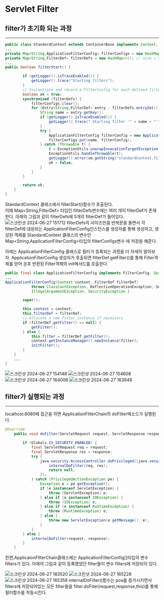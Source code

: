 #  Servlet Filter

## filter가 초기화 되는 과정
---
```java
public class StandardContext extends ContainerBase implements Context, NotificationEmitter {
...
private Map<String,ApplicationFilterConfig> filterConfigs = new HashMap<>(); // Guarded by filterDefs //size=0
private Map<String,FilterDef> filterDefs = new HashMap<>(); // size = 5
...
public boolean filterStart() {

        if (getLogger().isTraceEnabled()) {
            getLogger().trace("Starting filters");
        }
        // Instantiate and record a FilterConfig for each defined filter
        boolean ok = true;
        synchronized (filterDefs) {
            filterConfigs.clear();
            for (Entry<String,FilterDef> entry : filterDefs.entrySet()) {
                String name = entry.getKey();
                if (getLogger().isTraceEnabled()) {
                    getLogger().trace(" Starting filter '" + name + "'");
                }
                try {
                    ApplicationFilterConfig filterConfig = new ApplicationFilterConfig(this, entry.getValue());
                    filterConfigs.put(name, filterConfig);
                } catch (Throwable t) {
                    t = ExceptionUtils.unwrapInvocationTargetException(t);
                    ExceptionUtils.handleThrowable(t);
                    getLogger().error(sm.getString("standardContext.filterStart", name), t);
                    ok = false;
                }
            }
        }

        return ok;
    }
}
```
StandardContext 클래스에서 filterStart()함수가 호출된다.  
이때 Map<String,FilterDef> 타입인 filterDefs변수에는 여러 개의 filterDef가 존재한다.
아래의 그림과 같이 filterDefs에 5개의 filterDef가 들어있다.
![스크린샷 2024-06-27 151712](https://github.com/beginerer/spring-security/assets/96945728/afddd8da-80f6-424f-9c39-38b6c18f283b)
filterDefs의 사이즈만큼 반복문을 돌면서 각 filterDef에 대응되는 ApplicationFilterConfig인스턴스를 생성자를 통해 생성하고, 생성된 객체를 StandardContext 클래스의 변수인  Map<String,ApplicationFilterConfig>타입의 filterConfigs변수 에 저장을 해준다.

아래는 ApplicationFilterConfig 클래스로 필터가 등록되는 과정을 더 자세히 알아보자. ApplicationFilterConfig 생성자가 호출되면 filterDef.getFilter()를 통해 Filter객체를 얻어 온후 반환된 Filter객체의 init메서드를 호출한다.
```java
public final class ApplicationFilterConfig implements FilterConfig, Serializable {
...
ApplicationFilterConfig(Context context, FilterDef filterDef)
            throws ClassCastException, ReflectiveOperationException, ServletException, NamingException,
            IllegalArgumentException, SecurityException {

        super();

        this.context = context;
        this.filterDef = filterDef;
        // Allocate a new filter instance if necessary
        if (filterDef.getFilter() == null) {
            getFilter();
        } else {
            this.filter = filterDef.getFilter();
            context.getInstanceManager().newInstance(filter);
            initFilter();
        }
    }
    ...
}
```
![스크린샷 2024-06-27 154148](https://github.com/beginerer/spring-security/assets/96945728/ba16e3ba-fc73-44f6-a8b6-d66c0854eb24)
![스크린샷 2024-06-27 154608](https://github.com/beginerer/spring-security/assets/96945728/f7798136-7d48-4451-a365-99e961c834ea)
![스크린샷 2024-06-27 164006](https://github.com/beginerer/spring-security/assets/96945728/ac0f5783-6721-49f7-98bf-bca4340577a3)
![스크린샷 2024-06-27 163948](https://github.com/beginerer/spring-security/assets/96945728/8bcd4f4a-a336-4015-b4c0-0f48061d92a1)


## filter가 실행되는 과정
---
localhost:8080에 접근을 하면 ApplicationFilterChain의 doFilter메소드가 실행된다.
```java
@Override
    public void doFilter(ServletRequest request, ServletResponse response) throws IOException, ServletException {

        if (Globals.IS_SECURITY_ENABLED) {
            final ServletRequest req = request;
            final ServletResponse res = response;
            try {
                java.security.AccessController.doPrivileged((java.security.PrivilegedExceptionAction<Void>) () -> {
                    internalDoFilter(req, res);
                    return null;
                });
            } catch (PrivilegedActionException pe) {
                Exception e = pe.getException();
                if (e instanceof ServletException) {
                    throw (ServletException) e;
                } else if (e instanceof IOException) {
                    throw (IOException) e;
                } else if (e instanceof RuntimeException) {
                    throw (RuntimeException) e;
                } else {
                    throw new ServletException(e.getMessage(), e);
                }
            }
        } else {
            internalDoFilter(request, response);
        }
    }
```
한편,ApplicaionFIlterChain클래스에는 ApplicationFilterConfig[]타입의 변수 filters가 있다. 아래의 그림과 같이 등록했었던 filter들이 변수 filters에 저장되어 있다.

![스크린샷 2024-06-27 183520](https://github.com/beginerer/spring-security/assets/96945728/57b7bc80-b3d0-4451-9546-9f6a5ccb4cef)
![스크린샷 2024-06-27 165228](https://github.com/beginerer/spring-security/assets/96945728/57779808-2736-4076-aabf-6fcfe5e54e7e)
![스크린샷 2024-06-27 165358](https://github.com/beginerer/spring-security/assets/96945728/2d10934e-bd87-49c5-bd29-28a31e2a0b85)
internalDoFilter()함수는 pos를 증가시키면서 filters에 저장되어있는 모든 filter들을 filter.doFiter(request,response,this)를 통해 필터함수를 작동시킨다.

